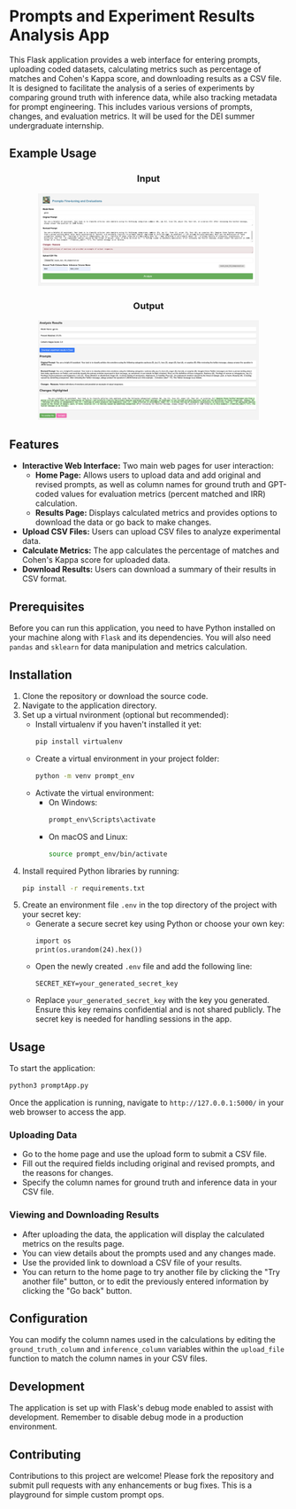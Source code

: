# Prompts and Experiment Results Analysis App

This Flask application provides a web interface for entering prompts, uploading coded datasets, calculating metrics such as percentage of matches and Cohen's Kappa score, and downloading results as a CSV file. It is designed to facilitate the analysis of a series of experiments by comparing ground truth with inference data, while also tracking metadata for prompt engineering. This includes various versions of prompts, changes, and evaluation metrics. It will be used for the DEI summer undergraduate internship.

## Example Usage

<div align="center">
  <h3>Input</h3>
  <img src="static/prompts_interface1.png" alt="PromptsOp Interface" width="400"/>
  <br>
  <h3>Output</h3>
  <img src="static/prompts_interface2.png" alt="PromptsOp Interface" width="400"/>
</div>

## Features

- **Interactive Web Interface:** Two main web pages for user interaction:
  - **Home Page:** Allows users to upload data and add original and revised prompts, as well as column names for ground truth and GPT-coded values for evaluation metrics (percent matched and IRR) calculation.
  - **Results Page:** Displays calculated metrics and provides options to download the data or go back to make changes.
- **Upload CSV Files:** Users can upload CSV files to analyze experimental data.
- **Calculate Metrics:** The app calculates the percentage of matches and Cohen's Kappa score for uploaded data.
- **Download Results:** Users can download a summary of their results in CSV format.

## Prerequisites

Before you can run this application, you need to have Python installed on your machine along with `Flask` and its dependencies. You will also need `pandas` and `sklearn` for data manipulation and metrics calculation.

## Installation

1. Clone the repository or download the source code.
2. Navigate to the application directory.
3. Set up a virtual nvironment (optional but recommended):
   - Install virtualenv if you haven't installed it yet:
     ```bash
     pip install virtualenv
     ```
   - Create a virtual environment in your project folder:
     ```bash
     python -m venv prompt_env
     ```
   - Activate the virtual environment:
     - On Windows:
       ```bash
       prompt_env\Scripts\activate
       ```
     - On macOS and Linux:
       ```bash
       source prompt_env/bin/activate
       ```
4. Install required Python libraries by running:
   ```bash
   pip install -r requirements.txt

5. Create an environment file `.env` in the top directory of the project with your secret key:
   - Generate a secure secret key using Python or choose your own key:
     ```
     import os
     print(os.urandom(24).hex())
     ```
   - Open the newly created `.env` file and add the following line:
     ```
     SECRET_KEY=your_generated_secret_key
     ```
   - Replace `your_generated_secret_key` with the key you generated. Ensure this key remains confidential and is not shared publicly. The secret key is needed for handling sessions in the app.


## Usage

To start the application:

```bash
python3 promptApp.py
```

Once the application is running, navigate to `http://127.0.0.1:5000/` in your web browser to access the app.

### Uploading Data

- Go to the home page and use the upload form to submit a CSV file.
- Fill out the required fields including original and revised prompts, and the reasons for changes.
- Specify the column names for ground truth and inference data in your CSV file.

### Viewing and Downloading Results

- After uploading the data, the application will display the calculated metrics on the results page.
- You can view details about the prompts used and any changes made.
- Use the provided link to download a CSV file of your results.
- You can return to the home page to try another file by clicking the "Try another file" button, or to edit the previously entered information by clicking the "Go back" button.

## Configuration

You can modify the column names used in the calculations by editing the `ground_truth_column` and `inference_column` variables within the `upload_file` function to match the column names in your CSV files.

## Development

The application is set up with Flask's debug mode enabled to assist with development. Remember to disable debug mode in a production environment.

## Contributing

Contributions to this project are welcome! Please fork the repository and submit pull requests with any enhancements or bug fixes.
This is a playground for simple custom prompt ops.
